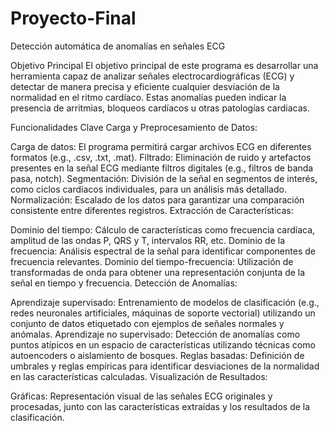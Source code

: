 # Proyecto-Final
Detección automática de anomalías en señales ECG

Objetivo Principal
El objetivo principal de este programa es desarrollar una herramienta capaz de analizar señales electrocardiográficas (ECG) y detectar de manera precisa y eficiente cualquier desviación de la normalidad en el ritmo cardíaco. Estas anomalías pueden indicar la presencia de arritmias, bloqueos cardíacos u otras patologías cardiacas.

Funcionalidades Clave
Carga y Preprocesamiento de Datos:

Carga de datos: El programa permitirá cargar archivos ECG en diferentes formatos (e.g., .csv, .txt, .mat).
Filtrado: Eliminación de ruido y artefactos presentes en la señal ECG mediante filtros digitales (e.g., filtros de banda pasa, notch).
Segmentación: División de la señal en segmentos de interés, como ciclos cardíacos individuales, para un análisis más detallado.
Normalización: Escalado de los datos para garantizar una comparación consistente entre diferentes registros.
Extracción de Características:

Dominio del tiempo: Cálculo de características como frecuencia cardíaca, amplitud de las ondas P, QRS y T, intervalos RR, etc.
Dominio de la frecuencia: Análisis espectral de la señal para identificar componentes de frecuencia relevantes.
Dominio del tiempo-frecuencia: Utilización de transformadas de onda para obtener una representación conjunta de la señal en tiempo y frecuencia.
Detección de Anomalías:

Aprendizaje supervisado: Entrenamiento de modelos de clasificación (e.g., redes neuronales artificiales, máquinas de soporte vectorial) utilizando un conjunto de datos etiquetado con ejemplos de señales normales y anómalas.
Aprendizaje no supervisado: Detección de anomalías como puntos atípicos en un espacio de características utilizando técnicas como autoencoders o aislamiento de bosques.
Reglas basadas: Definición de umbrales y reglas empíricas para identificar desviaciones de la normalidad en las características calculadas.
Visualización de Resultados:

Gráficas: Representación visual de las señales ECG originales y procesadas, junto con las características extraídas y los resultados de la clasificación.
